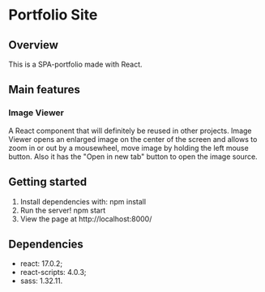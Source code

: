 # Portfolio Site

## Overview

This is a SPA-portfolio made with React.

## Main features

### Image Viewer

A React component that will definitely be reused in other projects. Image Viewer opens an enlarged image on the center of the screen and allows to zoom in or out by a mousewheel, move image by holding the left mouse button. Also it has the "Open in new tab" button to open the image source.

## Getting started 
1. Install dependencies with: npm install
2. Run the server! npm start
3. View the page at http://localhost:8000/

## Dependencies
- react: 17.0.2;
- react-scripts: 4.0.3;
- sass: 1.32.11.
